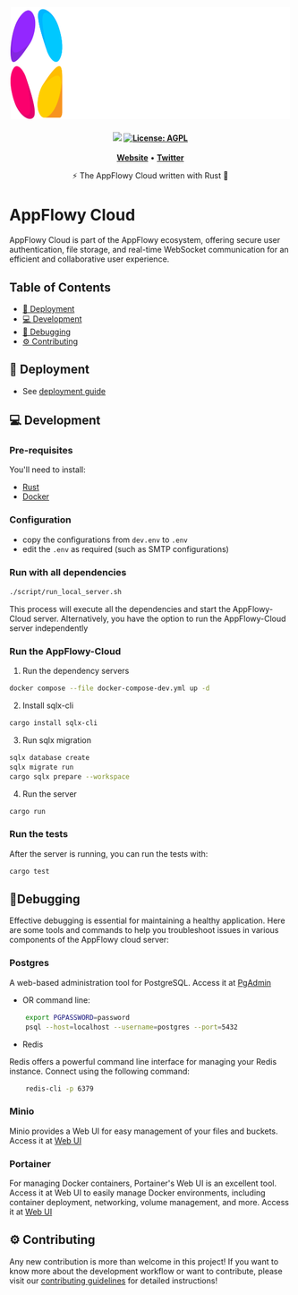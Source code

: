 <p align="center">
  <img src="assets/logos/appflowy_logo.svg"  width="500" height="200" />
</p>

<h4 align="center">
   <a href="https://discord.gg/9Q2xaN37tV"><img src="https://img.shields.io/badge/AppFlowy.IO-discord-orange"></a>
    <a href="https://opensource.org/licenses/AGPL-3.0"><img src="https://img.shields.io/badge/license-AGPL-purple.svg" alt="License: AGPL"></a>
</h4>


<p align="center">
    <a href="https://www.appflowy.io"><b>Website</b></a> •
    <a href="https://twitter.com/appflowy"><b>Twitter</b></a>
</p>

<p align="center">⚡ The AppFlowy Cloud written with Rust 🦀</p>

# AppFlowy Cloud

AppFlowy Cloud is part of the AppFlowy ecosystem, offering secure user authentication, file storage,
and real-time WebSocket communication for an efficient and collaborative user experience.

## Table of Contents

- [🚀 Deployment](#-deployment)
- [💻 Development](#-development)
- [🐞 Debugging](#-debugging)
- [⚙️ Contributing](#-contributing)

## 🚀 Deployment

- See [deployment guide](./doc/DEPLOYMENT.md)

## 💻 Development

### Pre-requisites

You'll need to install:

- [Rust](https://www.rust-lang.org/tools/install)
- [Docker](https://docs.docker.com/get-docker/)

### Configuration

- copy the configurations from `dev.env` to `.env`
- edit the `.env` as required (such as SMTP configurations)

### Run with all dependencies

```bash
./script/run_local_server.sh
```

This process will execute all the dependencies and start the AppFlowy-Cloud server. Alternatively,
you have the option to run the AppFlowy-Cloud server independently

### Run the AppFlowy-Cloud

1. Run the dependency servers

```bash
docker compose --file docker-compose-dev.yml up -d
```

2. Install sqlx-cli

```bash
cargo install sqlx-cli
```

3. Run sqlx migration

```bash
sqlx database create
sqlx migrate run
cargo sqlx prepare --workspace
```

4. Run the server

```bash
cargo run
```

### Run the tests

After the server is running, you can run the tests with:

```bash
cargo test
```

## 🐞Debugging

Effective debugging is essential for maintaining a healthy application. Here are some tools and commands to help you
troubleshoot issues in various components of the AppFlowy cloud server:

### Postgres

A web-based administration tool for PostgreSQL. Access it at [PgAdmin](http://localhost:5400)

- OR command line:

```bash
    export PGPASSWORD=password
    psql --host=localhost --username=postgres --port=5432
```

- Redis

Redis offers a powerful command line interface for managing your Redis instance. Connect using the following command:

```bash
    redis-cli -p 6379
```

### Minio

Minio provides a Web UI for easy management of your files and buckets. Access it at [Web UI](http://localhost:9001)

### Portainer

For managing Docker containers, Portainer's Web UI is an excellent tool. Access it at Web UI to easily manage Docker
environments, including container deployment, networking, volume management, and more. Access it
at [Web UI](http://localhost:9442)

## ⚙️ Contributing

Any new contribution is more than welcome in this project!
If you want to know more about the development workflow or want to contribute, please visit
our [contributing guidelines](./doc/CONTRIBUTING.md) for detailed instructions!
